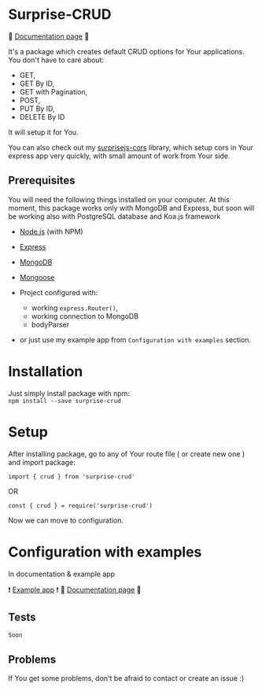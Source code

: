 # Surprise-CRUD

:blue_book: [Documentation page](https://robertmrowiec.github.io/surprise-crud-page) :orange_book:

It's a package which creates default CRUD options for Your applications. You don't have to care about:
* GET,
* GET By ID, 
* GET with Pagination, 
* POST, 
* PUT By ID, 
* DELETE By ID

It will setup it for You.

You can also check out my [surprisejs-cors](https://www.npmjs.com/package/surprisejs-cors) library, which setup cors in Your express app very quickly, with small amount of work from Your side.

## Prerequisites

You will need the following things installed on your computer.
At this moment, this package works only with MongoDB and Express, but soon will be working also with PostgreSQL database and Koa.js framework

* [Node.js](http://nodejs.org/) (with NPM)
* [Express](http://expressjs.com/)
* [MongoDB](http://mongodb.com/)
* [Mongoose](https://mongoosejs.com/)

* Project configured with: 
	* working `express.Router()`, 
	* working connection to MongoDB
	* bodyParser

* or just use my example app from `Configuration with examples` section.

# Installation

Just simply install package with npm: </br>
`npm install --save surprise-crud`

# Setup
After installing package, go to any of Your route file ( or create new one ) and import package:

```
import { crud } from 'surprise-crud'
```
OR
```
const { crud } = require('surprise-crud')
```

Now we can move to configuration.

# Configuration with examples
In documentation & example app

:heavy_exclamation_mark: [Example app](https://github.com/RobertMrowiec/surprise-crud-example-app) :heavy_exclamation_mark:
:blue_book: [Documentation page](https://robertmrowiec.github.io/surprise-crud-page) :orange_book:

## Tests
`Soon`

## Problems
If You get some problems, don't be afraid to contact or create an issue :) 
